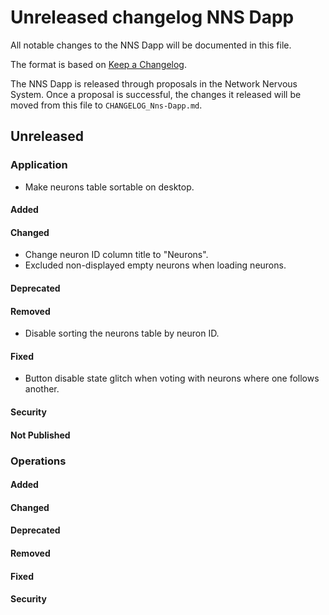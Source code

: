 
# Unreleased changelog NNS Dapp

All notable changes to the NNS Dapp will be documented in this file.

The format is based on [Keep a Changelog](https://keepachangelog.com/en/1.0.0/).

The NNS Dapp is released through proposals in the Network Nervous System. Once a
proposal is successful, the changes it released will be moved from this file to
`CHANGELOG_Nns-Dapp.md`.

## Unreleased

### Application

* Make neurons table sortable on desktop.

#### Added

#### Changed

* Change neuron ID column title to "Neurons".
* Excluded non-displayed empty neurons when loading neurons.

#### Deprecated

#### Removed

* Disable sorting the neurons table by neuron ID.

#### Fixed

* Button disable state glitch when voting with neurons where one follows another.

#### Security

#### Not Published

### Operations

#### Added

#### Changed

#### Deprecated

#### Removed

#### Fixed

#### Security
